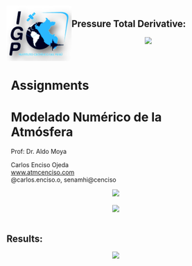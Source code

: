 <div style="width: 100%; overflow: hidden;">
    <div style="width: 150px; float: left;"> <img src="IMG/logo_IGP.png" alt="Data For Science, Inc" align="left" border="0"> </div>
    <div style="float: left; margin-left: 10px;"> <h1>Assignments</h1>
<h1>Modelado Numérico de la Atmósfera</h1>
        <p>Prof: Dr. Aldo Moya<br/>
        <p>Carlos Enciso Ojeda<br/>
        <a href="https://github.com/carlosenciso/WRF_IGP/">www.atmcenciso.com</a><br/>
            @carlos.enciso.o, senamhi@cenciso</p></div>

<h2>Pressure Total Derivative:</h2>
<div align="center">
<img src="https://render.githubusercontent.com/render/math?math=\frac{DP}{Dt} = \frac{\partial P}{\partial t} + u\frac{\partial P}{\partial x} + v\frac{\partial P}{\partial y} = 0" width="300"> <br/><br/>
<img src="https://render.githubusercontent.com/render/math?math=\frac{\partial P}{\partial t} = - u\frac{\partial P}{\partial x} - v\frac{\partial P}{\partial y}" width="300"><br/><br/>
<img src="https://render.githubusercontent.com/render/math?math=P_{t+1} = P_{t} - [u\frac{\partial P}{\partial x} - v\frac{\partial P}{\partial y}]\Delta t" width="300"><br/><br/>
</div>

<h2>Results:</h2>
<div align="center">
<img src="FIGs/Presure_advect_HW2_CEO.gif" width="750"/>
</div>
